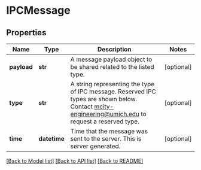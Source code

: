 # IPCMessage

## Properties
Name | Type | Description | Notes
------------ | ------------- | ------------- | -------------
**payload** | **str** | A message payload object to be shared related to the listed type. | [optional] 
**type** | **str** | A string representing the type of IPC message. Reserved IPC types are shown below. Contact mcity-engineering@umich.edu to request a reserved type. | [optional] 
**time** | **datetime** | Time that the message was sent to the server. This is server generated. | [optional] 

[[Back to Model list]](../README.md#documentation-for-models) [[Back to API list]](../README.md#documentation-for-api-endpoints) [[Back to README]](../README.md)

